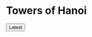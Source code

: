 # Towers of Hanoi
<button ref="https://github.com/alex-epp/TowersOfHanoi/releases/latest">Latest</button>
